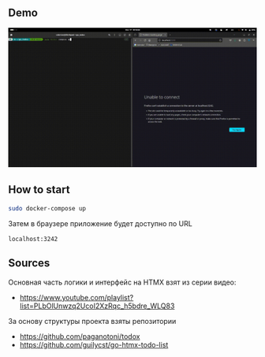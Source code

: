 
## Demo
![](demo.gif)

## How to start

```bash
sudo docker-compose up
```

Затем в браузере приложение будет доступно по URL
```
localhost:3242
```


## Sources

Основная часть логики и интерфейс на HTMX взят из серии видео:
* https://www.youtube.com/playlist?list=PLbOlUnwzq2UcoI2XzRqc_h5bdre_WLQ83


За основу структуры проекта взяты репозитории
* https://github.com/paganotoni/todox
* https://github.com/guilycst/go-htmx-todo-list

